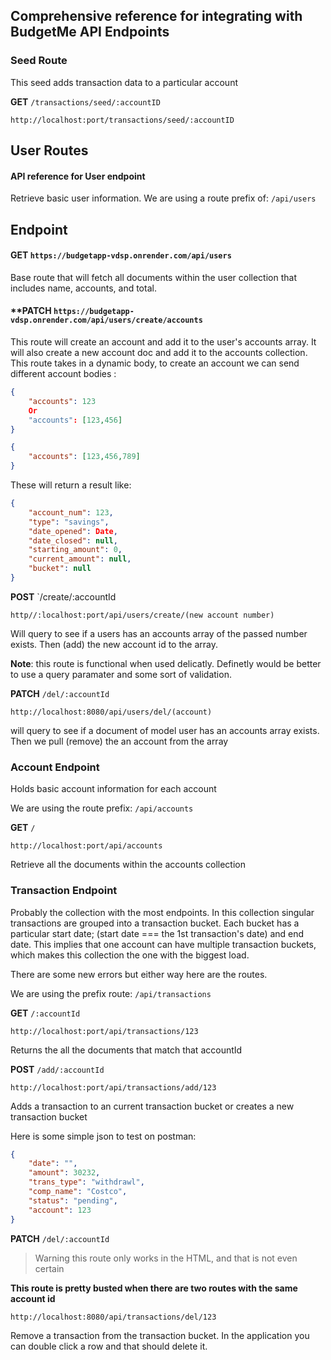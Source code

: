 
## Comprehensive reference for integrating with BudgetMe API Endpoints


### Seed Route

This seed adds transaction data to a particular account 

**GET** `/transactions/seed/:accountID`

```
http://localhost:port/transactions/seed/:accountID
```


## User Routes 

#### API reference for User endpoint 

Retrieve basic user information.
We are using a route prefix of: `/api/users`

## Endpoint

#### **GET** `https://budgetapp-vdsp.onrender.com/api/users` 
 
Base route that will fetch all documents within the user collection that includes name, accounts, and total.

#### **PATCH `https://budgetapp-vdsp.onrender.com/api/users/create/accounts`

This route will create an account and add it to the user's accounts array. It will also create a new account doc and add it to the accounts collection. This route takes in a dynamic body, to create an account we can send different account bodies :

```json
{
	"accounts": 123 
	Or
	"accounts": [123,456]
}
```

```json
{
	"accounts": [123,456,789]
}
```

These will return a result like:

```json
{
	"account_num": 123,
	"type": "savings",
	"date_opened": Date,
	"date_closed": null,
	"starting_amount": 0,
	"current_amount": null,
	"bucket": null
}
```



**POST** `/create/:accountId 

```
http//:localhost:port/api/users/create/(new account number)
```

Will query to see if a users has an accounts array of the passed number exists. Then (add) the new account id to the array.

**Note**: this route is functional when used delicatly. Definetly would be better to use a query paramater and some sort of validation. 

**PATCH** `/del/:accountId`

```
http://localhost:8080/api/users/del/(account)
```

will query to see if a document of model user has an accounts array exists. Then we pull (remove) the an account from the array

### Account Endpoint 

Holds basic account information for each account

We are using the route prefix: `/api/accounts`

**GET**  `/`
```
http://localhost:port/api/accounts
```
Retrieve all the documents within the accounts collection


### Transaction Endpoint

Probably the collection with the most endpoints. In this collection singular transactions are grouped into a transaction bucket. Each bucket has a particular start date; (start date === the 1st transaction's date) and end date. This implies that one account can have multiple transaction buckets, which makes this collection the one with the biggest load.

There are some new errors but either way here are the routes.


We are using the prefix route: `/api/transactions`

**GET** `/:accountId`

```
http://localhost:port/api/transactions/123
```

Returns the all the documents that match that accountId

**POST** `/add/:accountId`

```
http://localhost:port/api/transactions/add/123
```

Adds a transaction to an current transaction bucket or creates a new transaction bucket 

Here is some simple json to test on postman: 

```json
{
    "date": "",
    "amount": 30232, 
    "trans_type": "withdrawl",
    "comp_name": "Costco",
    "status": "pending",
    "account": 123
}
```

**PATCH** `/del/:accountId`

> Warning this route only works in the HTML, and that is not even certain

**This route is pretty busted when there are two routes with the same account id** 

```
http://localhost:8080/api/transactions/del/123
```

Remove a transaction from the transaction bucket. In the application you can double click a row and that should delete it. 